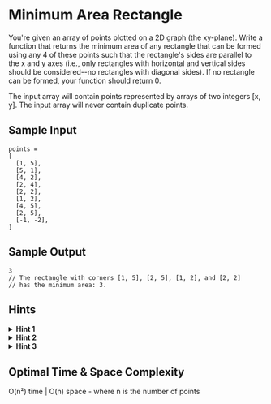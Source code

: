 # Minimum Area Rectangle

You're given an array of points plotted on a 2D graph (the xy-plane). Write a function that returns the minimum area of any rectangle that can be formed using any 4 of these points such that the rectangle's sides are parallel to the x and y axes (i.e., only rectangles with horizontal and vertical sides should be considered--no rectangles with diagonal sides). If no rectangle can be formed, your function should return 0.

The input array will contain points represented by arrays of two integers [x, y]. The input array will never contain duplicate points.

## Sample Input

```plaintext
points = 
[
  [1, 5],
  [5, 1],
  [4, 2],
  [2, 4],
  [2, 2],
  [1, 2],
  [4, 5],
  [2, 5],
  [-1, -2],
]
```

## Sample Output

```plaintext
3
// The rectangle with corners [1, 5], [2, 5], [1, 2], and [2, 2]
// has the minimum area: 3.
```

## Hints

<details>
<summary><b>Hint 1</b></summary>

The brute-force approach to this problem is to simply generate all possible combinations of 4 points and to see if they form a rectangle. You can calculate the area of all of these rectangles and then return the minimum area that you find. Is there a better approach than this?

</details>

<details>
<summary><b>Hint 2</b></summary>

A more optimal approach is to find vertical or horizontal edges that are parallel to the y or x axes, respectively. If you find two parallel edges (two vertical edges, for example) that share a vertical or horizontal coordinate (y values in the case of vertical edges), then those edges form a rectangle.

</details>

<details>
<summary><b>Hint 3</b></summary>

Another approach is to pick any two points that don't have the same x or y values (i.e., points that could be at opposite ends of a rectangle diagonal) and to see if you can create a rectangle with them and two other points. Given two points where p1 = (x1, y1) and p2 = (x2, y2), if points p3 = (x1, y2) and p4 = (x2, y1) exist, then these 4 points form a rectangle.

</details>

## Optimal Time & Space Complexity

O(n²) time | O(n) space - where n is the number of points
